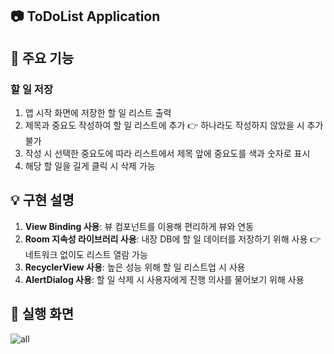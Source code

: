 ## 📷 ToDoList Application
## 📌 주요 기능
### 할 일 저장
1. 앱 시작 화면에 저장한 할 일 리스트 출력
2. 제목과 중요도 작성하여 할 일 리스트에 추가 👉 하나라도 작성하지 않았을 시 추가 불가
3. 작성 시 선택한 중요도에 따라 리스트에서 제목 앞에 중요도를 색과 숫자로 표시
4. 해당 할 일을 길게 클릭 시 삭제 가능
## 💡 구현 설명
1. **View Binding 사용**: 뷰 컴포넌트를 이용해 편리하게 뷰와 연동
2. **Room 지속성 라이브러리 사용**: 내장 DB에 할 일 데이터를 저장하기 위해 사용 👉 네트워크 없이도 리스트 열람 가능
3. **RecyclerView 사용**: 높은 성능 위해 할 일 리스트업 시 사용
4. **AlertDialog 사용**: 할 일 삭제 시 사용자에게 진행 의사를 물어보기 위해 사용
## 📱 실행 화면

![all](https://github.com/yesue2/ToDoList_App/assets/108323785/82b20270-a33c-4889-be33-2aaca83c87ad)
